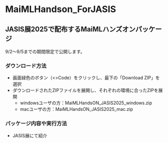 # MaiMLHandson_ForJASIS
## JASIS展2025で配布するMaiMLハンズオンパッケージ

9/2〜9/5までの期間限定で公開します。


### ダウンロード方法
- 画面緑色のボタン（<>Code）をクリックし、最下の「Download ZIP」を選択
- ダウンロードされたZIPファイルを展開し、それぞれの環境に合ったZIPを展開
  - windowsユーザの方：MaiMLHandsON_JASIS2025_windows.zip 
  - macユーザの方：MaiMLHandsON_JASIS2025_mac.zip
  
### パッケージ内容や実行方法
- JASIS展にて紹介
